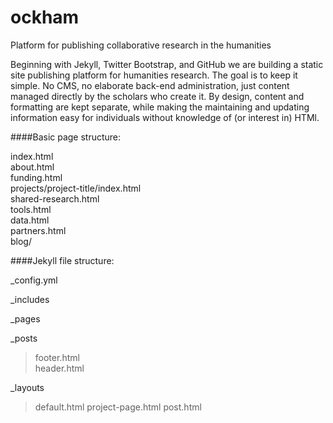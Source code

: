ockham
======

Platform for publishing collaborative research in the humanities

Beginning with Jekyll, Twitter Bootstrap, and GitHub we are building a static site publishing platform for humanities research. The goal is to keep it simple. No CMS, no elaborate back-end administration, just content managed directly by the scholars who create it. By design, content and formatting are kept separate, while making the maintaining and updating information easy for individuals without knowledge of (or interest in) HTMl.



####Basic page structure:  

index.html  
about.html  
funding.html  
projects/project-title/index.html  
shared-research.html  
tools.html  
data.html  
partners.html  
blog/   


####Jekyll file structure: 

_config.yml  

_includes   

_pages


_posts

>footer.html  
>header.html  

_layouts  
>default.html
>project-page.html
>post.html
